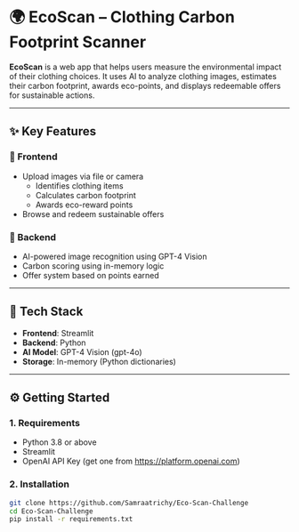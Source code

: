 # 🌍 EcoScan – Clothing Carbon Footprint Scanner

**EcoScan** is a web app that helps users measure the environmental impact of their clothing choices. It uses AI to analyze clothing images, estimates their carbon footprint, awards eco-points, and displays redeemable offers for sustainable actions.

---

## ✨ Key Features

### 🔹 Frontend

- Upload images via file or camera
  - Identifies clothing items
  - Calculates carbon footprint
  - Awards eco-reward points
- Browse and redeem sustainable offers

### 🔹 Backend

- AI-powered image recognition using GPT-4 Vision
- Carbon scoring using in-memory logic
- Offer system based on points earned

---

## 🧰 Tech Stack

- **Frontend**: Streamlit  
- **Backend**: Python  
- **AI Model**: GPT-4 Vision (gpt-4o)  
- **Storage**: In-memory (Python dictionaries)

---

## ⚙️ Getting Started

### 1. Requirements

- Python 3.8 or above  
- Streamlit  
- OpenAI API Key (get one from https://platform.openai.com)

### 2. Installation

```bash
git clone https://github.com/Samraatrichy/Eco-Scan-Challenge
cd Eco-Scan-Challenge
pip install -r requirements.txt

